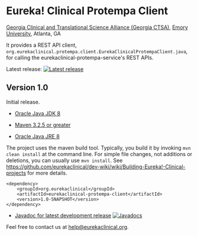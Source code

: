 # Eureka! Clinical Protempa Client
[Georgia Clinical and Translational Science Alliance (Georgia CTSA)](http://www.georgiactsa.org), [Emory University](http://www.emory.edu), Atlanta, GA

It provides a REST API client, `org.eurekaclinical.protempa.client.EurekaClinicalProtempaClient.java`, for calling the eurekaclinical-protempa-service's REST APIs.

Latest release: [![Latest release](https://maven-badges.herokuapp.com/maven-central/org.eurekaclinical/eurekaclinical-protempa-client/badge.svg)](https://maven-badges.herokuapp.com/maven-central/org.eurekaclinical/eurekaclinical-protempa-client)

## Version 1.0
Initial release.

* [Oracle Java JDK 8](http://www.oracle.com/technetwork/java/javase/overview/index.html)
* [Maven 3.2.5 or greater](https://maven.apache.org)

* [Oracle Java JRE 8](http://www.oracle.com/technetwork/java/javase/overview/index.html)

The project uses the maven build tool. Typically, you build it by invoking `mvn clean install` at the command line. For simple file changes, not additions or deletions, you can usually use `mvn install`. See https://github.com/eurekaclinical/dev-wiki/wiki/Building-Eureka!-Clinical-projects for more details.

```
<dependency>
    <groupId>org.eurekaclinical</groupId>
    <artifactId>eurekaclinical-protempa-client</artifactId>
    <version>1.0-SNAPSHOT</version>
</dependency>
```

* [Javadoc for latest development release](http://javadoc.io/doc/org.eurekaclinical/eurekaclinical-protempa-client) [![Javadocs](http://javadoc.io/badge/org.eurekaclinical/eurekaclinical-protempa-client.svg)](http://javadoc.io/doc/org.eurekaclinical/eurekaclinical-protempa-client)

Feel free to contact us at help@eurekaclinical.org.
